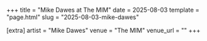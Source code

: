 +++
title = "Mike Dawes at The MIM"
date = 2025-08-03
template = "page.html"
slug = "2025-08-03-mike-dawes"

[extra]
artist = "Mike Dawes"
venue = "The MIM"
venue_url = ""
+++
